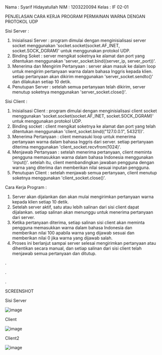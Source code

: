 Nama  : Syarif Hidayatullah 
NIM   : 1203220094
Kelas : IF 02-01

PENJELASAN CARA KERJA PROGRAM PERMAINAN WARNA DENGAN PROTOKOL UDP

Sisi Server :
1. Inisialisasi Server : program dimulai dengan menginisialisasi server socket menggunakan 'socket.socket(socket.AF_INET, socket.SOCK_DGRAM)' untuk menggunakan protokol UDP.
2. Binding Soket : server mengikat soketnya ke alamat dan port yang ditentukan menggunakan 'server_socket.bind((server_ip, server_port))'.
3. Menerima dan Mengirim Pertanyaan : server akan masuk ke dalam loop untuk mengirim pertanyaan warna dalam bahasa Inggris kepada klien. setiap pertanyaan akan dikirim menggunakan 'server_socket.sendto()' dan dilakukan setiap 10 detik.
4. Penutupan Server : setelah semua pertanyaan telah dikirim, server menutup soketnya menggunakan 'server_socket.close()'.

Sisi Client :
1. Inisialisasi Client : program dimulai dengan menginisialisasi client socket menggunakan 'socket.socket(socket.AF_INET, socket.SOCK_DGRAM)' untuk menggunakan protokol UDP.
2. Binding socket : client mengikat soketnya ke alamat dan port yang telah ditentukan menggunakan 'client_socket.bind(("127.0.0.1", 54321))'.
3. Menerima Pertanyaan : client memasuki loop untuk menerima pertanyaan warna dalam bahasa Inggris dari server. setiap pertanyaan diterima menggunakan 'client_socket.recvfrom(1024)'.
4. Menjawab Pertanyaan : setelah menerima pertanyaan, client meminta pengguna memasukkan warna dalam bahasa Indonesia menggunakan 'input()'. setelah itu, client membandingkan jawaban pengguna dengan warna yang diterima dan memberikan nilai sesuai inputan pengguna.
5. Penutupan Client : setelah menjawab semua pertanyaan, client menutup soketnya menggunakan 'client_socket.close()'.

Cara Kerja Program :
1. Server akan dijalankan dan akan mulai mengirimkan pertanyaan warna kepada klien setiap 10 detik.
2. Setelah server aktif, satu atau lebih salinan dari sisi client dapat dijalankan. setiap salinan akan menunggu untuk menerima pertanyaan dari server.
3. Ketika pertanyaan diterima, setiap salinan sisi client akan meminta pengguna memasukkan warna dalam bahasa Indonesia dan memberikan nilai 100 apabila warna yang dijawab sesuai dan memberikan nilai 0 jika warna yang dijawab salah.
4. Proses ini berlanjut sampai server selesai mengirimkan pertanyaan atau dihentikan secara manual, dan setiap salinan dari sisi client telah menjawab semua pertanyaan dan ditutup.

.

.

.

SCREENSHOT 

Sisi Server 

![image](https://github.com/7Riv/Pemrograman-jaringan/assets/129931439/e62ce27e-a00f-4a17-bb10-311ec73275d9)

Client

![image](https://github.com/7Riv/Pemrograman-jaringan/assets/129931439/cdd09868-634a-476a-9692-ea35a5e7c39d)

Client2

![image](https://github.com/7Riv/Pemrograman-jaringan/assets/129931439/04f570ff-9b42-4761-a277-c5822f969fab)
